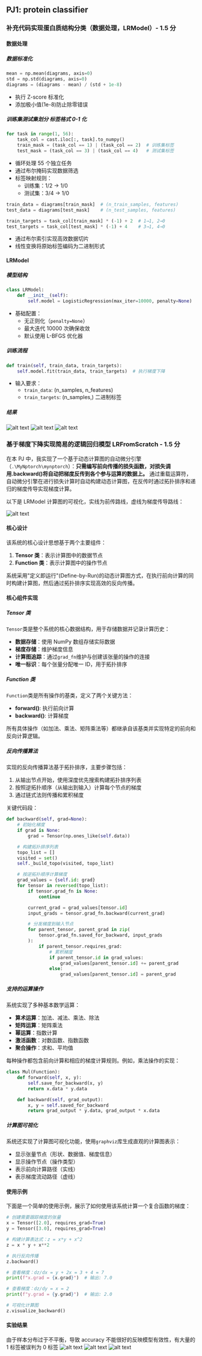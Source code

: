 ## PJ1: protein classifier

### 补充代码实现蛋白质结构分类（数据处理，LRModel）- 1.5 分

#### 数据处理

##### 数据标准化

```python
mean = np.mean(diagrams, axis=0)
std = np.std(diagrams, axis=0)
diagrams = (diagrams - mean) / (std + 1e-8)
```

- 执行 Z-score 标准化
- 添加极小值(1e-8)防止除零错误

##### 训练集测试集划分 标签格式 0-1 化

```python
for task in range(1, 56):
    task_col = cast.iloc[:, task].to_numpy()
    train_mask = (task_col == 1) | (task_col == 2)  # 训练集标签
    test_mask = (task_col == 3) | (task_col == 4)   # 测试集标签
```

- 循环处理 55 个独立任务
- 通过布尔掩码实现数据筛选
- 标签映射规则：
  - 训练集：1/2 → 1/0
  - 测试集：3/4 → 1/0

```python
train_data = diagrams[train_mask]  # (n_train_samples, features)
test_data = diagrams[test_mask]    # (n_test_samples, features)

train_targets = task_col[train_mask] * (-1) + 2  # 1→1, 2→0
test_targets = task_col[test_mask] * (-1) + 4    # 3→1, 4→0
```

- 通过布尔索引实现高效数据切片
- 线性变换将原始标签编码为二进制形式

#### LRModel

##### 模型结构

```python
class LRModel:
    def __init__(self):
        self.model = LogisticRegression(max_iter=10000, penalty=None)
```

- 基础配置：
  - 无正则化（`penalty=None`）
  - 最大迭代 10000 次确保收敛
  - 默认使用 L-BFGS 优化器

##### 训练流程

```python
def train(self, train_data, train_targets):
    self.model.fit(train_data, train_targets)  # 执行梯度下降
```

- 输入要求：
  - `train_data`: (n_samples, n_features)
  - `train_targets`: (n_samples,) 二进制标签

##### 结果

![alt text](../results/2025-03-24_12-39-09_sklearn_LRModel/confusion_matrix_test.png)
![alt text](../results/2025-03-24_12-39-09_sklearn_LRModel/confusion_matrix_train.png)
![alt text](image-1.png)

### 基于梯度下降实现简易的逻辑回归模型 LRFromScratch - 1.5 分

在本 PJ 中，我实现了一个基于动态计算图的自动微分引擎（`.\MyNptorch\mynptorch`）：**只需编写前向传播的损失函数，对损失调用.backward()将自动把梯度反传到各个参与运算的数据上。** 通过重载运算符，自动微分引擎在进行损失计算时自动构建动态计算图，在反传时通过拓扑排序和递归的梯度传导实现梯度计算。

以下是 LRModel 计算图的可视化，实线为前传路线，虚线为梯度传导路线：

![alt text](compute_graph.png)

#### 核心设计

该系统的核心设计思想基于两个主要组件：

1. **Tensor 类**：表示计算图中的数据节点
2. **Function 类**：表示计算图中的操作节点

系统采用"定义即运行"(Define-by-Run)的动态计算图方式，在执行前向计算的同时构建计算图，然后通过拓扑排序实现高效的反向传播。

#### 核心组件实现

##### Tensor 类

`Tensor`类是整个系统的核心数据结构，用于存储数据并记录计算历史：

- **数据存储**：使用 NumPy 数组存储实际数据
- **梯度存储**：维护梯度信息
- **计算图追踪**：通过`grad_fn`维护与创建该张量的操作的连接
- **唯一标识**：每个张量分配唯一 ID，用于拓扑排序

##### Function 类

`Function`类是所有操作的基类，定义了两个关键方法：

- **forward()**: 执行前向计算
- **backward()**: 计算梯度

所有具体操作（如加法、乘法、矩阵乘法等）都继承自该基类并实现特定的前向和反向计算逻辑。

##### 反向传播算法

实现的反向传播算法基于拓扑排序，主要步骤包括：

1. 从输出节点开始，使用深度优先搜索构建拓扑排序列表
2. 按照逆拓扑顺序（从输出到输入）计算每个节点的梯度
3. 通过链式法则传播和累积梯度

关键代码段：

```python
def backward(self, grad=None):
    # 初始化梯度
    if grad is None:
        grad = Tensor(np.ones_like(self.data))

    # 构建拓扑排序列表
    topo_list = []
    visited = set()
    self._build_topo(visited, topo_list)

    # 按逆拓扑顺序计算梯度
    grad_values = {self.id: grad}
    for tensor in reversed(topo_list):
        if tensor.grad_fn is None:
            continue

        current_grad = grad_values[tensor.id]
        input_grads = tensor.grad_fn.backward(current_grad)

        # 分发梯度到输入节点
        for parent_tensor, parent_grad in zip(
            tensor.grad_fn.saved_for_backward, input_grads
        ):
            if parent_tensor.requires_grad:
                # 累积梯度
                if parent_tensor.id in grad_values:
                    grad_values[parent_tensor.id] += parent_grad
                else:
                    grad_values[parent_tensor.id] = parent_grad
```

##### 支持的运算操作

系统实现了多种基本数学运算：

- **算术运算**：加法、减法、乘法、除法
- **矩阵运算**：矩阵乘法
- **幂运算**：指数计算
- **激活函数**：对数函数、指数函数
- **聚合操作**：求和、平均值

每种操作都包含前向计算和相应的梯度计算规则。例如，乘法操作的实现：

```python
class Mul(Function):
    def forward(self, x, y):
        self.save_for_backward(x, y)
        return x.data * y.data

    def backward(self, grad_output):
        x, y = self.saved_for_backward
        return grad_output * y.data, grad_output * x.data
```

##### 计算图可视化

系统还实现了计算图可视化功能，使用`graphviz`库生成直观的计算图表示：

- 显示张量节点（形状、数据值、梯度信息）
- 显示操作节点（操作类型）
- 表示前向计算路径（实线）
- 表示梯度流动路径（虚线）

#### 使用示例

下面是一个简单的使用示例，展示了如何使用该系统计算一个复合函数的梯度：

```python
# 创建需要跟踪梯度的张量
x = Tensor([2.0], requires_grad=True)
y = Tensor([3.0], requires_grad=True)

# 构建计算表达式：z = x*y + x^2
z = x * y + x**2

# 执行反向传播
z.backward()

# 查看梯度：dz/dx = y + 2x = 3 + 4 = 7
print(f"x.grad = {x.grad}")  # 输出: 7.0

# 查看梯度：dz/dy = x = 2
print(f"y.grad = {y.grad}")  # 输出: 2.0

# 可视化计算图
z.visualize_backward()
```

#### 实验结果

由于样本分布过于不平衡，导致 accuracy 不能很好的反映模型有效性，有大量的 1 标签被误判为 0 标签
![alt text](../results/2025-03-24_11-57-42_self_implemented_LRModel/confusion_matrix_train.png)
![alt text](../results/2025-03-24_11-57-42_self_implemented_LRModel/confusion_matrix_test.png)
![alt text](image.png)
